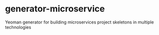# generator-microservice
Yeoman generator for building microservices project skeletons in multiple technologies 
